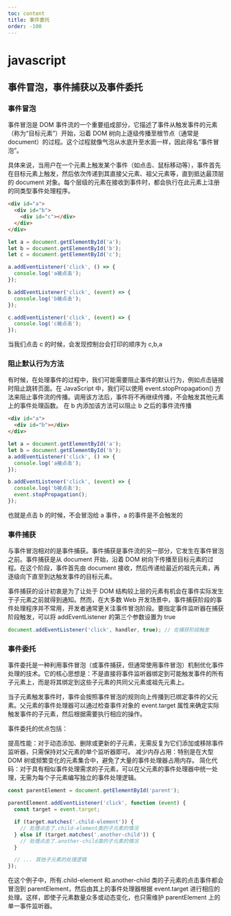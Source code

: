 ```yaml
---
toc: content
title: 事件委托
order: -100
---
```


# javascript

## 事件冒泡，事件捕获以及事件委托

### 事件冒泡

事件冒泡是 DOM 事件流的一个重要组成部分，它描述了事件从触发事件的元素（称为“目标元素”）开始，沿着 DOM 树向上逐级传播至根节点（通常是 document）的过程。这个过程就像气泡从水底升至水面一样，因此得名“事件冒泡”。

具体来说，当用户在一个元素上触发某个事件（如点击、鼠标移动等），事件首先在目标元素上触发，然后依次传递到其直接父元素、祖父元素等，直到抵达最顶层的 document 对象。每个层级的元素在接收到事件时，都会执行在此元素上注册的同类型事件处理程序。

```html
<div id="a">
  <div id="b">
    <div id="c"></div>
  </div>
</div>
```

```js
let a = document.getElementById('a');
let b = document.getElementById('b');
let c = document.getElementById('c');

a.addEventListener('click', () => {
  console.log('a被点击');
});

b.addEventListener('click', (event) => {
  console.log('b被点击');
});

c.addEventListener('click', (event) => {
  console.log('c被点击');
});
```

当我们点击 c 的时候，会发现控制台会打印的顺序为 c,b,a

### 阻止默认行为方法

有时候，在处理事件的过程中，我们可能需要阻止事件的默认行为，例如点击链接时阻止跳转页面。在 JavaScript 中，我们可以使用 event.stopPropagation() 方法来阻止事件流的传播。调用该方法后，事件将不再继续传播，不会触发其他元素上的事件处理函数。
在 b 内添加该方法可以阻止 b 之后的事件流传播

```html
<div id="a">
  <div id="b"></div>
</div>
```

```js
let a = document.getElementById('a');
let b = document.getElementById('b');
a.addEventListener('click', () => {
  console.log('a被点击');
});

b.addEventListener('click', (event) => {
  console.log('b被点击');
  event.stopPropagation();
});
```

也就是点击 b 的时候，不会冒泡给 a 事件，a 的事件是不会触发的

### 事件捕获

与事件冒泡相对的是事件捕获。事件捕获是事件流的另一部分，它发生在事件冒泡之前。事件捕获是从 document 开始，沿着 DOM 树向下传播至目标元素的过程。在这个阶段，事件首先由 document 接收，然后传递给最近的祖先元素，再逐级向下直至到达触发事件的目标元素。

事件捕获的设计初衷是为了让处于 DOM 结构较上层的元素有机会在事件实际发生于子元素之前就得到通知。然而，在大多数 Web 开发场景中，事件捕获阶段的事件处理程序并不常用，开发者通常更关注事件冒泡阶段。要指定事件监听器在捕获阶段触发，可以将 addEventListener 的第三个参数设置为 true

```js
document.addEventListener('click', handler, true); // 在捕获阶段触发
```

### 事件委托

事件委托是一种利用事件冒泡（或事件捕获，但通常使用事件冒泡）机制优化事件处理的技术。它的核心思想是：不是直接将事件监听器绑定到可能触发事件的所有子元素上，而是将其绑定到这些子元素的共同父元素或祖先元素上。

当子元素触发事件时，事件会按照事件冒泡的规则向上传播到已绑定事件的父元素。父元素的事件处理器可以通过检查事件对象的 event.target 属性来确定实际触发事件的子元素，然后根据需要执行相应的操作。

事件委托的优点包括：

提高性能：对于动态添加、删除或更新的子元素，无需反复为它们添加或移除事件监听器，只需保持对父元素的单个监听器即可。
减少内存占用：特别是在大型 DOM 树或频繁变化的元素集合中，避免了大量的事件处理器占用内存。
简化代码：对于具有相似事件处理需求的子元素，可以在父元素的事件处理器中统一处理，无需为每个子元素编写独立的事件处理逻辑。

```js
const parentElement = document.getElementById('parent');

parentElement.addEventListener('click', function (event) {
  const target = event.target;

  if (target.matches('.child-element')) {
    // 处理点击了.child-element类的子元素的情况
  } else if (target.matches('.another-child')) {
    // 处理点击了.another-child类的子元素的情况
  }

  // ... 其他子元素的处理逻辑
});
```

在这个例子中，所有.child-element 和.another-child 类的子元素的点击事件都会冒泡到 parentElement，然后由其上的事件处理器根据 event.target 进行相应的处理。这样，即使子元素数量众多或动态变化，也只需维护 parentElement 上的单一事件监听器。

<BackTop></BackTop>
<SplashCursor></SplashCursor>
